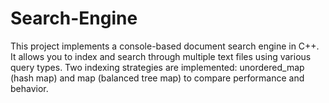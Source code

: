 # Search-Engine
This project implements a console-based document search engine in C++. It allows you to index and search through multiple text files using various query types. Two indexing strategies are implemented: unordered_map (hash map) and map (balanced tree map) to compare performance and behavior. 

